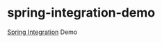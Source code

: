 # spring-integration-demo

[Spring Integration](https://docs.spring.io/spring-integration/docs/current/reference/html/index.html) Demo

